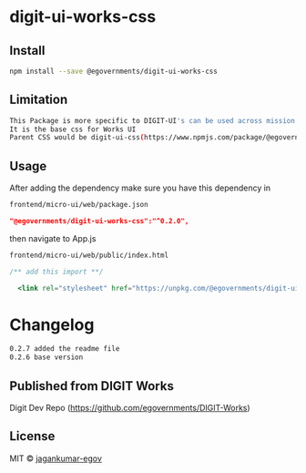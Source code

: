 <!-- TODO: update this -->

# digit-ui-works-css

## Install

```bash
npm install --save @egovernments/digit-ui-works-css
```

## Limitation

```bash
This Package is more specific to DIGIT-UI's can be used across mission's
It is the base css for Works UI
Parent CSS would be digit-ui-css(https://www.npmjs.com/package/@egovernments/digit-ui-css)
```

## Usage

After adding the dependency make sure you have this dependency in

```bash
frontend/micro-ui/web/package.json
```

```json
"@egovernments/digit-ui-works-css":"^0.2.0",
```

then navigate to App.js

```bash
frontend/micro-ui/web/public/index.html
```

```jsx
/** add this import **/

  <link rel="stylesheet" href="https://unpkg.com/@egovernments/digit-ui-works-css@0.2.0/dist/index.css" />

```
# Changelog

```bash
0.2.7 added the readme file
0.2.6 base version
```

## Published from DIGIT Works 
Digit Dev Repo (https://github.com/egovernments/DIGIT-Works)

## License

MIT © [jagankumar-egov](https://github.com/jagankumar-egov)